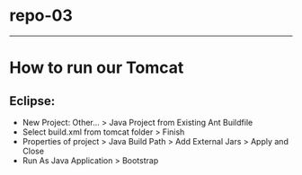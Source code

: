 # repo-03
---
# How to run our Tomcat
## Eclipse: 
- New Project: Other... > Java Project from Existing Ant Buildfile
- Select build.xml from tomcat folder > Finish
- Properties of project > Java Build Path > Add External Jars > Apply and Close
- Run As Java Application > Bootstrap

